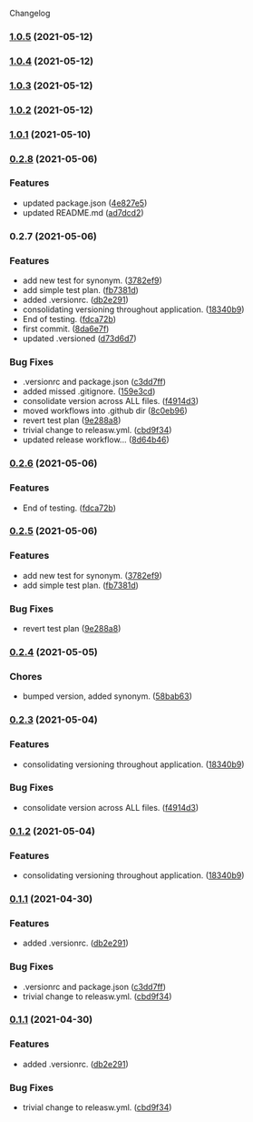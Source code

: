 Changelog
### [1.0.5](https://github.com/zushane/helloworld-perl/compare/1.0.4...1.0.5) (2021-05-12)

### [1.0.4](https://github.com/zushane/helloworld-perl/compare/1.0.3...1.0.4) (2021-05-12)

### [1.0.3](https://github.com/zushane/helloworld-perl/compare/1.0.2...1.0.3) (2021-05-12)

### [1.0.2](https://github.com/zushane/helloworld-perl/compare/1.0.1...1.0.2) (2021-05-12)

### [1.0.1](https://github.com/zushane/helloworld-perl/compare/1.0.0...1.0.1) (2021-05-10)

### [0.2.8](https://github.com/zushane/helloworld-perl/compare/v0.2.7...v0.2.8) (2021-05-06)


### Features

* updated package.json ([4e827e5](https://github.com/zushane/helloworld-perl/commit/4e827e5a375581c9ab6695b02e47787f07d88618))
* updated README.md ([ad7dcd2](https://github.com/zushane/helloworld-perl/commit/ad7dcd242748ff69f5d62699a25a20b8fa8e384b))

### 0.2.7 (2021-05-06)


### Features

* add new test for synonym. ([3782ef9](https://github.com/zushane/helloworld-perl/commit/3782ef97f0ab06310a6d057e5e4bd68625066ed9))
* add simple test plan. ([fb7381d](https://github.com/zushane/helloworld-perl/commit/fb7381d33042f62c2049bfe6a111800b0c424819))
* added .versionrc. ([db2e291](https://github.com/zushane/helloworld-perl/commit/db2e2911415bc0fb7672f951efdb2d34478a74e5))
* consolidating versioning throughout application. ([18340b9](https://github.com/zushane/helloworld-perl/commit/18340b9d46a4088a2616d27e80a34a81ce1fd287))
* End of testing. ([fdca72b](https://github.com/zushane/helloworld-perl/commit/fdca72b89b911424dce17497b26b6a9ef5efc6d5))
* first commit. ([8da6e7f](https://github.com/zushane/helloworld-perl/commit/8da6e7fb5bec9a3af3c4d3c2b60de6fbd194cc17))
* updated .versioned ([d73d6d7](https://github.com/zushane/helloworld-perl/commit/d73d6d7def1fbf08ad1c967ceb48238b85b55dd0))


### Bug Fixes

* .versionrc and package.json ([c3dd7ff](https://github.com/zushane/helloworld-perl/commit/c3dd7ff869c415e8da099bda4a251b781b06a1b7))
* added missed .gitignore. ([159e3cd](https://github.com/zushane/helloworld-perl/commit/159e3cdf31af5aa077e8fca259a0f7721926c6c5))
* consolidate version across ALL files. ([f4914d3](https://github.com/zushane/helloworld-perl/commit/f4914d3d647d3539e952d538ef1c285102a4a8c4))
* moved workflows into .github dir ([8c0eb96](https://github.com/zushane/helloworld-perl/commit/8c0eb966cf840c5485741c91d69c909a9739a928))
* revert test plan ([9e288a8](https://github.com/zushane/helloworld-perl/commit/9e288a85efc7210984f32c3e6918e3f2640b011c))
* trivial change to releasw.yml. ([cbd9f34](https://github.com/zushane/helloworld-perl/commit/cbd9f3456df2dab5c1345014099d130d07af1307))
* updated release workflow... ([8d64b46](https://github.com/zushane/helloworld-perl/commit/8d64b4658840f068d061ac845a9baa77407fcb74))

### [0.2.6](https://github.com/zushane/helloworld-perl/compare/0.2.5...0.2.6) (2021-05-06)


### Features

* End of testing. ([fdca72b](https://github.com/zushane/helloworld-perl/commit/fdca72b89b911424dce17497b26b6a9ef5efc6d5))

### [0.2.5](https://github.com/zushane/helloworld-perl/compare/0.2.4...0.2.5) (2021-05-06)


### Features

* add new test for synonym. ([3782ef9](https://github.com/zushane/helloworld-perl/commit/3782ef97f0ab06310a6d057e5e4bd68625066ed9))
* add simple test plan. ([fb7381d](https://github.com/zushane/helloworld-perl/commit/fb7381d33042f62c2049bfe6a111800b0c424819))


### Bug Fixes

* revert test plan ([9e288a8](https://github.com/zushane/helloworld-perl/commit/9e288a85efc7210984f32c3e6918e3f2640b011c))

### [0.2.4](https://github.com/zushane/helloworld-perl/compare/0.2.3...0.2.4) (2021-05-05)


### Chores

* bumped version, added synonym. ([58bab63](https://github.com/zushane/helloworld-perl/commit/58bab635b73e35ef85ddb504f6702cb90ff45c63))

### [0.2.3](https://github.com/zushane/helloworld-perl/compare/0.1.1...0.2.3) (2021-05-04)


### Features

* consolidating versioning throughout application. ([18340b9](https://github.com/zushane/helloworld-perl/commit/18340b9d46a4088a2616d27e80a34a81ce1fd287))


### Bug Fixes

* consolidate version across ALL files. ([f4914d3](https://github.com/zushane/helloworld-perl/commit/f4914d3d647d3539e952d538ef1c285102a4a8c4))

### [0.1.2](https://github.com/zushane/helloworld-perl/compare/0.1.1...0.1.2) (2021-05-04)


### Features

* consolidating versioning throughout application. ([18340b9](https://github.com/zushane/helloworld-perl/commit/18340b9d46a4088a2616d27e80a34a81ce1fd287))

### [0.1.1](https://github.com/zushane/helloworld-perl/compare/0.1.0...0.1.1) (2021-04-30)


### Features

* added .versionrc. ([db2e291](https://github.com/zushane/helloworld-perl/commit/db2e2911415bc0fb7672f951efdb2d34478a74e5))


### Bug Fixes

* .versionrc and package.json ([c3dd7ff](https://github.com/zushane/helloworld-perl/commit/c3dd7ff869c415e8da099bda4a251b781b06a1b7))
* trivial change to releasw.yml. ([cbd9f34](https://github.com/zushane/helloworld-perl/commit/cbd9f3456df2dab5c1345014099d130d07af1307))

### [0.1.1](https://github.com/zushane/helloworld-perl/compare/0.1.0...0.1.1) (2021-04-30)


### Features

* added .versionrc. ([db2e291](https://github.com/zushane/helloworld-perl/commit/db2e2911415bc0fb7672f951efdb2d34478a74e5))


### Bug Fixes

* trivial change to releasw.yml. ([cbd9f34](https://github.com/zushane/helloworld-perl/commit/cbd9f3456df2dab5c1345014099d130d07af1307))
